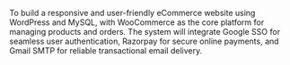 To build a responsive and user-friendly eCommerce website using WordPress and MySQL, with WooCommerce as the core platform for managing products and orders. The system will integrate Google SSO for seamless user authentication, Razorpay for secure online payments, and Gmail SMTP for reliable transactional email delivery.
